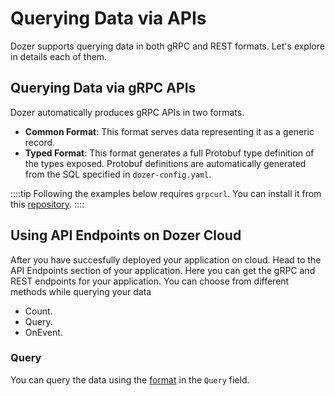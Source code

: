 # Querying Data via APIs

Dozer supports querying data in both gRPC and REST formats. Let's explore in details each of them.

## Querying Data via gRPC APIs

Dozer automatically produces gRPC APIs in two formats.

* **Common Format**: This format serves data representing it as a generic record.
* **Typed Format**: This format generates a full Protobuf type definition of the types exposed. Protobuf definitions are automatically generated from the SQL specified in `dozer-config.yaml`.

::::tip
Following the examples below requires `grpcurl`. You can install it  from this [repository](https://github.com/fullstorydev/grpcurl).
::::


## Using API Endpoints on Dozer Cloud

After you have succesfully deployed your application on cloud. Head to the API Endpoints section of your application. Here you can get the gRPC and REST endpoints for your application.
You can choose from different methods while querying your data
* Count.
* Query.
* OnEvent.

### Query

You can query the data using the [format](../../accessing-data.md) in the `Query` field.


